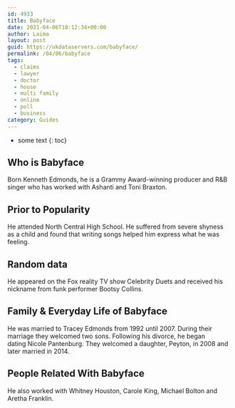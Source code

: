 ```yaml
---
id: 4933
title: Babyface
date: 2021-04-06T18:12:34+00:00
author: Laima
layout: post
guid: https://ukdataservers.com/babyface/
permalink: /04/06/babyface
tags:
  - claims
  - lawyer
  - doctor
  - house
  - multi family
  - online
  - poll
  - business
category: Guides
---
```


* some text
{: toc}


## Who is Babyface
                  
                  
                  
Born Kenneth Edmonds, he is a Grammy Award-winning producer and R&B singer who has worked with Ashanti and Toni Braxton.
                  
              
            
              
            
                
                
                
## Prior to Popularity
                  
                  
                  
He attended North Central High School. He suffered from severe shyness as a child and found that writing songs helped him express what he was feeling.
                  
              
            
              
            
                
                
                
## Random data
                  
                  
                  
He appeared on the Fox reality TV show Celebrity Duets and received his nickname from funk performer Bootsy Collins.
                  
              
            
              
            
                
                
                
## Family & Everyday Life of Babyface
                  
                  
                  
He was married to Tracey Edmonds from 1992 until 2007. During their marriage they welcomed two sons. Following his divorce, he began dating Nicole Pantenburg. They welcomed a daughter, Peyton, in 2008 and later married in 2014.
                  
              
            
              
            
                
                
                
## People Related With Babyface
                  
                  
                  
He also worked with Whitney Houston, Carole King, Michael Bolton and Aretha Franklin.
                  
              
            
              
            
                
              
            
              
              
            
            
              
            
          
          
          